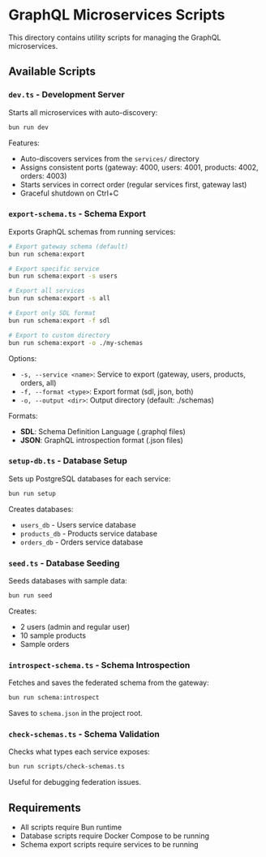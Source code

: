 # GraphQL Microservices Scripts

This directory contains utility scripts for managing the GraphQL microservices.

## Available Scripts

### `dev.ts` - Development Server

Starts all microservices with auto-discovery:

```bash
bun run dev
```

Features:
- Auto-discovers services from the `services/` directory
- Assigns consistent ports (gateway: 4000, users: 4001, products: 4002, orders: 4003)
- Starts services in correct order (regular services first, gateway last)
- Graceful shutdown on Ctrl+C

### `export-schema.ts` - Schema Export

Exports GraphQL schemas from running services:

```bash
# Export gateway schema (default)
bun run schema:export

# Export specific service
bun run schema:export -s users

# Export all services
bun run schema:export -s all

# Export only SDL format
bun run schema:export -f sdl

# Export to custom directory
bun run schema:export -o ./my-schemas
```

Options:
- `-s, --service <name>`: Service to export (gateway, users, products, orders, all)
- `-f, --format <type>`: Export format (sdl, json, both)
- `-o, --output <dir>`: Output directory (default: ./schemas)

Formats:
- **SDL**: Schema Definition Language (.graphql files)
- **JSON**: GraphQL introspection format (.json files)

### `setup-db.ts` - Database Setup

Sets up PostgreSQL databases for each service:

```bash
bun run setup
```

Creates databases:
- `users_db` - Users service database
- `products_db` - Products service database  
- `orders_db` - Orders service database

### `seed.ts` - Database Seeding

Seeds databases with sample data:

```bash
bun run seed
```

Creates:
- 2 users (admin and regular user)
- 10 sample products
- Sample orders

### `introspect-schema.ts` - Schema Introspection

Fetches and saves the federated schema from the gateway:

```bash
bun run schema:introspect
```

Saves to `schema.json` in the project root.

### `check-schemas.ts` - Schema Validation

Checks what types each service exposes:

```bash
bun run scripts/check-schemas.ts
```

Useful for debugging federation issues.

## Requirements

- All scripts require Bun runtime
- Database scripts require Docker Compose to be running
- Schema export scripts require services to be running